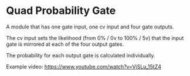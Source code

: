 # Quad Probability Gate

A module that has one gate input, one cv input and four gate outputs. 

The cv input sets the likelihood (from 0% / 0v to 100% / 5v) that the input gate is mirrored at each of the four output gates. 

The probability for each output gate is calculated individually. 

Example video: https://www.youtube.com/watch?v=VjSLu_15tZ4
